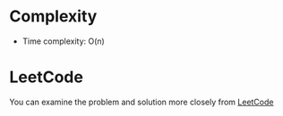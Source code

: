 # Complexity
- Time complexity: O(n)


# LeetCode
You can examine the problem and solution more closely from [LeetCode](https://leetcode.com/problems/convert-1d-array-into-2d-array/solutions/5725262/cpp-solution/)